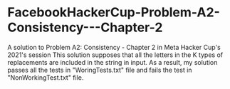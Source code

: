 # FacebookHackerCup-Problem-A2-Consistency---Chapter-2
A solution to Problem A2: Consistency - Chapter 2 in Meta Hacker Cup's 2021's session
This solution supposes that all the letters in the K types of replacements are included in the string in input.
As a result, my solution passes all the tests in "WoringTests.txt" file and fails the test in "NonWorkingTest.txt" file.


